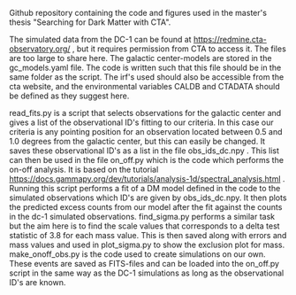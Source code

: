 Github repository containing the code and figures used in the master's thesis "Searching for Dark Matter with CTA".

The simulated data from the DC-1 can be found at https://redmine.cta-observatory.org/ , but it requires permission from CTA to access it. The files are too large to share here.
The galactic center-models are stored in the gc_models.yaml file. The code is written such that this file should be in the same folder as the script.
The irf's used should also be accessible from the cta website, and the environmental variables CALDB and CTADATA should be defined as they suggest here.

read_fits.py is a script that selects observations for the galactic center and gives a list of the observational ID's fitting to our criteria. In this case our criteria is any pointing
position for an observation located between 0.5 and 1.0 degrees from the galactic center, but this can easily be changed. It saves these observational ID's as a list in the file obs_ids_dc.npy .
This list can then be used in the file on_off.py which is the code which performs the on-off analysis. It is based on the tutorial https://docs.gammapy.org/dev/tutorials/analysis-1d/spectral_analysis.html . Running this script performs a fit of a DM model defined in the code to the simulated observations which ID's are given by obs_ids_dc.npy. It then plots the predicted excess counts from our model after the fit against the counts in the dc-1 simulated observations.
find_sigma.py performs a similar task but the aim here is to find the scale values that corresponds to a delta test statistic of 3.8 for each mass value. This is then saved along with errors and mass values and used in plot_sigma.py to show the exclusion plot for mass. 
make_onoff_obs.py is the code used to create simulations on our own. These events are saved as FITS-files and can be loaded into the on_off.py script in the same way as the DC-1 simulations as long as the observational ID's are known. 
